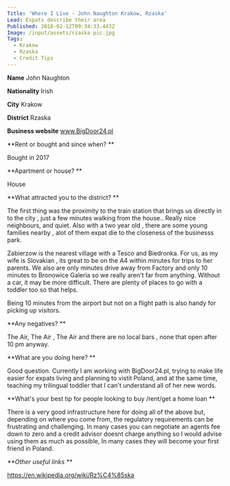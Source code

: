 ```yaml
---
Title: 'Where I Live - John Naughton Krakow, Rzaska'
Lead: Expats describe their area
Published: 2018-02-12T09:34:33.443Z
Image: /input/assets/rzaska pic.jpg
Tags:
  - Krakow
  - Rzaska
  - Credit Tips
---
```

**Name** John Naughton

**Nationality** Irish



**City** Krakow

**District** Rzaska



**Business website** www.BigDoor24.pl



**Rent or bought and since when?**



Bought in 2017



**Apartment or house?**



House



**What attracted you to the district? **



The first thing was the proximity to the train station that brings us directly in to the city , just a few minutes walking from the house.. Really nice neighbours, and quiet. Also with a two year old , there are some young families nearby , alot of them expat die to the closeness of the businesss park.



Zabierzow is the nearest village with a Tesco and Biedronka. For us, as my wife is Slovakian , its great to be on the A4 within minutes for trips to her parents. We also are only minutes drive away from Factory and only 10 minutes to Bronowice Galeria so we really aren't far from anything. Without a car, it may be more difficult. There are plenty of places to go with a toddler too so that helps.



Being 10 minutes from the airport but not on a flight path is also handy for picking up visitors.



**Any negatives?**



The Air, The Air , The Air and there are no local bars , none that open after 10 pm anyway.





**What are you doing here?**

 

Good question. Currently I am working with BigDoor24.pl, trying to make life easier for expats living and planning to vistit Poland, and at the same time, teaching  my trilingual toddler that I can't understand all of her new words.



**What's your best tip for people looking to buy /rent/get a home loan**



There is a very good infrastructure here for doing all of the above but, depending on where you come from, the regulatory requirements can be frustrating and challenging. In many cases you can negotiate an agents fee down to zero and a credit advisor doesnt charge anything so I would advise using them as much as possible, In many cases they will become your first friend in Poland.



_**Other useful links**_



https://en.wikipedia.org/wiki/Rz%C4%85ska
